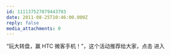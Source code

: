 ```yaml
---
id: 111137527879443703
date: 2011-08-25T10:46:00.000Z
reply: false
media_attachments: 0
---
```


“玩大转盘，赢 HTC 微客手机！”，这个活动推荐给大家，点击 进入 ​​​​

